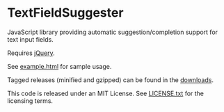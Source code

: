 TextFieldSuggester
==================

JavaScript library providing automatic suggestion/completion support for text input fields.

Requires [jQuery](http://jquery.com/).

See [example.html](//github.com/sensis/text-field-suggester/blob/master/example.html) for sample usage.

Tagged releases (minified and gzipped) can be found in the [downloads](//github.com/sensis/text-field-suggester/downloads).

This code is released under an MIT License. See [LICENSE.txt](//github.com/sensis/text-field-suggester/blob/master/LICENSE.txt) for the licensing terms.
